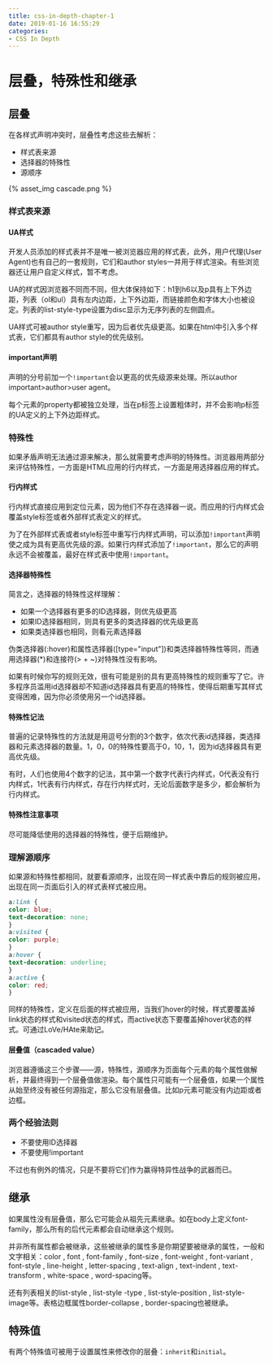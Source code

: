 ```yaml
---
title: css-in-depth-chapter-1
date: 2019-01-16 16:55:29
categories:
- CSS In Depth
---
```


# 层叠，特殊性和继承

## 层叠

在各样式声明冲突时，层叠性考虑这些去解析：
- 样式表来源
- 选择器的特殊性
- 源顺序

{% asset_img cascade.png %}

### 样式表来源

#### UA样式
开发人员添加的样式表并不是唯一被浏览器应用的样式表，此外，用户代理(User Agent)也有自己的一套规则，它们和author styles一并用于样式渲染。有些浏览器还让用户自定义样式，暂不考虑。

UA的样式因浏览器不同而不同，但大体保持如下：h1到h6以及p具有上下外边距，列表（ol和ul）具有左内边距，上下外边距，而链接颜色和字体大小也被设定。列表的list-style-type设置为disc显示为无序列表的左侧圆点。

UA样式可被author style重写，因为后者优先级更高。如果在html中引入多个样式表，它们都具有author style的优先级别。

#### important声明

声明的分号前加一个`!important`会以更高的优先级源来处理。所以author important>author>user agent。

每个元素的property都被独立处理，当在p标签上设置粗体时，并不会影响p标签的UA定义的上下外边距样式。

### 特殊性

如果矛盾声明无法通过源来解决，那么就需要考虑声明的特殊性。浏览器用两部分来评估特殊性，一方面是HTML应用的行内样式，一方面是用选择器应用的样式。

#### 行内样式

行内样式直接应用到定位元素，因为他们不存在选择器一说。而应用的行内样式会覆盖style标签或者外部样式表定义的样式。

为了在外部样式表或者style标签中重写行内样式声明，可以添加`!important`声明使之成为具有更高优先级的源。如果行内样式添加了`!important`，那么它的声明永远不会被覆盖，最好在样式表中使用`!important`。

#### 选择器特殊性

简言之，选择器的特殊性这样理解：

- 如果一个选择器有更多的ID选择器，则优先级更高
- 如果ID选择器相同，则具有更多的类选择器的优先级更高
- 如果类选择器也相同，则看元素选择器

伪类选择器(:hover)和属性选择器([type="input"])和类选择器特殊性等同，而通用选择器(*)和连接符(> + ~)对特殊性没有影响。

如果有时候你写的规则无效，很有可能是别的具有更高特殊性的规则重写了它。许多程序员滥用id选择器却不知道id选择器具有更高的特殊性，使得后期重写其样式变得困难，因为你必须使用另一个id选择器。

#### 特殊性记法

普遍的记录特殊性的方法就是用逗号分割的3个数字，依次代表id选择器，类选择器和元素选择器的数量。1，0，0的特殊性要高于0，10，1，因为id选择器具有更高优先级。

有时，人们也使用4个数字的记法，其中第一个数字代表行内样式，0代表没有行内样式，1代表有行内样式，存在行内样式时，无论后面数字是多少，都会解析为行内样式。

#### 特殊性注意事项

尽可能降低使用的选择器的特殊性，便于后期维护。

### 理解源顺序

如果源和特殊性都相同，就要看源顺序，出现在同一样式表中靠后的规则被应用，出现在同一页面后引入的样式表样式被应用。

```css
a:link {
color: blue;
text-decoration: none;
}
a:visited {
color: purple;
}
a:hover {
text-decoration: underline;
}
a:active {
color: red;
}
```

同样的特殊性，定义在后面的样式被应用，当我们hover的时候，样式要覆盖掉link状态的样式和visited状态的样式，而active状态下要覆盖掉hover状态的样式。可通过LoVe/HAte来助记。

#### 层叠值（cascaded value）

浏览器遵循这三个步骤——源，特殊性，源顺序为页面每个元素的每个属性做解析，并最终得到一个层叠值做渲染。每个属性只可能有一个层叠值，如果一个属性从始至终没有被任何源指定，那么它没有层叠值。比如p元素可能没有内边距或者边框。

### 两个经验法则

- 不要使用ID选择器
- 不要使用!important

不过也有例外的情况，只是不要将它们作为赢得特异性战争的武器而已。

## 继承

如果属性没有层叠值，那么它可能会从祖先元素继承。如在body上定义font-family，那么所有的后代元素都会自动继承这个规则。

并非所有属性都会被继承，这些被继承的属性多是你期望要被继承的属性，一般和文字相关：color , font , font-family , font-size , font-weight , font-variant , font-style , line-height , letter-spacing , text-align , text-indent , text-transform , white-space , word-spacing等。

还有列表相关的list-style , list-style
-type , list-style-position , list-style-image等。表格边框属性border-collapse , border-spacing也被继承。

## 特殊值

有两个特殊值可被用于设置属性来修改你的层叠：`inherit`和`initial`。